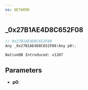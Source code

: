 ```yaml
---
ns: NETWORK
---
```

## _0x27B1AE4D8C652F08

```c
// 0x27B1AE4D8C652F08
Any _0x27B1AE4D8C652F08(Any p0);
```

```
NativeDB Introduced: v1207
```

## Parameters
* **p0**:
